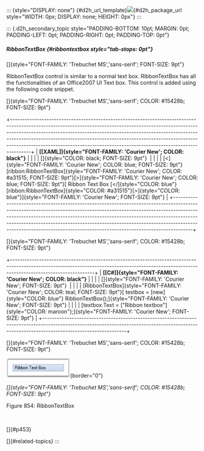 ::: {style="DISPLAY: none"}
[](ms-xhelp:///?Id=d2h_url_template){#d2h_url_template}![](!package_url!){#d2h_package_url style="WIDTH: 0px; DISPLAY: none; HEIGHT: 0px"}
:::

::: {.d2h_secondary_topic style="PADDING-BOTTOM: 10pt; MARGIN: 0pt; PADDING-LEFT: 0pt; PADDING-RIGHT: 0pt; PADDING-TOP: 0pt"}
##### RibbonTextBox {#ribbontextbox style="tab-stops: 0pt"}

[]{style="FONT-FAMILY: 'Trebuchet MS','sans-serif'; FONT-SIZE: 9pt"} 

RibbonTextBox control is similar to a normal text box. RibbonTextBox has all the functionalities of an Office2007 UI Text box. This control is added using the following code snippet.

[]{style="FONT-FAMILY: 'Trebuchet MS','sans-serif'; COLOR: #15428b; FONT-SIZE: 9pt"} 

+--------------------------------------------------------------------------------------------------------------------------------------------------------------------------------------------------------------------------------------------------------------------------------------------------------------------------------------------------------------------------------------------------------------+
| **[\[XAML\]]{style="FONT-FAMILY: 'Courier New'; COLOR: black"}**                                                                                                                                                                                                                                                                                                                                             |
|                                                                                                                                                                                                                                                                                                                                                                                                              |
| []{style="COLOR: black; FONT-SIZE: 9pt"}                                                                                                                                                                                                                                                                                                                                                                     |
|                                                                                                                                                                                                                                                                                                                                                                                                              |
| [\<]{style="FONT-FAMILY: 'Courier New'; COLOR: blue; FONT-SIZE: 9pt"}[ribbon:RibbonTextBox]{style="FONT-FAMILY: 'Courier New'; COLOR: #a31515; FONT-SIZE: 9pt"}[\>]{style="FONT-FAMILY: 'Courier New'; COLOR: blue; FONT-SIZE: 9pt"}[ Ribbon Text Box [\</]{style="COLOR: blue"}[ribbon:RibbonTextBox]{style="COLOR: #a31515"}[\>]{style="COLOR: blue"}]{style="FONT-FAMILY: 'Courier New'; FONT-SIZE: 9pt"} |
+--------------------------------------------------------------------------------------------------------------------------------------------------------------------------------------------------------------------------------------------------------------------------------------------------------------------------------------------------------------------------------------------------------------+

[]{style="FONT-FAMILY: 'Trebuchet MS','sans-serif'; COLOR: #15428b; FONT-SIZE: 9pt"} 

+----------------------------------------------------------------------------------------------------------------------------------------------------------------------------------------------+
| **[\[C#\]]{style="FONT-FAMILY: 'Courier New'; COLOR: black"}**                                                                                                                               |
|                                                                                                                                                                                              |
| []{style="FONT-FAMILY: 'Courier New'; FONT-SIZE: 9pt"}                                                                                                                                       |
|                                                                                                                                                                                              |
| [RibbonTextBox]{style="FONT-FAMILY: 'Courier New'; COLOR: teal; FONT-SIZE: 9pt"}[ textbox = [new]{style="COLOR: blue"} RibbonTextBox();]{style="FONT-FAMILY: 'Courier New'; FONT-SIZE: 9pt"} |
|                                                                                                                                                                                              |
| [textbox.Text = [\"Ribbon textbox\"]{style="COLOR: maroon"};]{style="FONT-FAMILY: 'Courier New'; FONT-SIZE: 9pt"}                                                                            |
+----------------------------------------------------------------------------------------------------------------------------------------------------------------------------------------------+

[]{style="FONT-FAMILY: 'Trebuchet MS','sans-serif'; COLOR: #15428b; FONT-SIZE: 9pt"} 

![](ImagesExt/image30_744.jpg){border="0"}

*[]{style="FONT-FAMILY: 'Trebuchet MS','sans-serif'; COLOR: #15428b; FONT-SIZE: 9pt"}* 

Figure 854: RibbonTextBox

 

[]{#p453} 

[]{#related-topics}
:::
